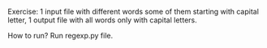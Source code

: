 Exercise:
1 input file with different words some of them starting with capital letter, 1 output file with all words only with capital letters.

How to run?
Run regexp.py file.
